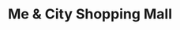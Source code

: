 ---
title: "Me & City Shopping Mall"
url: /san-pablo/me-and-city-shopping-mall/
shop: department store
---